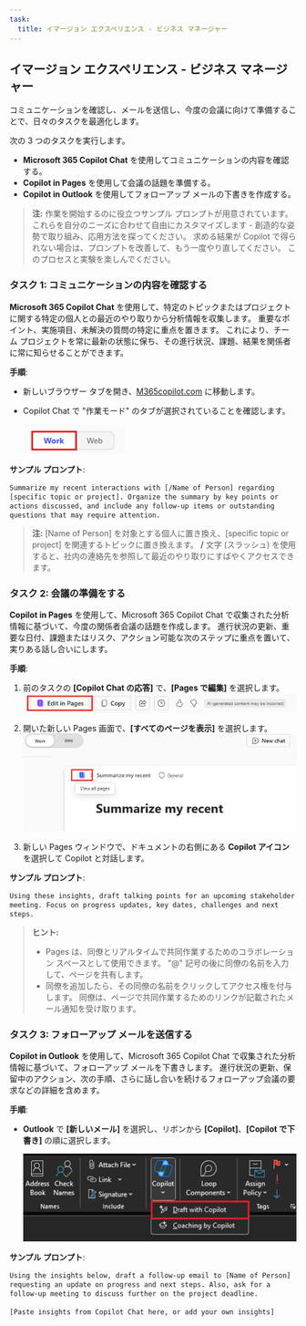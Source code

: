 ```yaml
---
task:
  title: イマージョン エクスペリエンス - ビジネス マネージャー
---
```


## イマージョン エクスペリエンス - ビジネス マネージャー  

コミュニケーションを確認し、メールを送信し、今度の会議に向けて準備することで、日々のタスクを最適化します。  

次の 3 つのタスクを実行します。  

- **Microsoft 365 Copilot Chat** を使用してコミュニケーションの内容を確認する。  
- **Copilot in Pages** を使用して会議の話題を準備する。
- **Copilot in Outlook** を使用してフォローアップ メールの下書きを作成する。  

> **注:** 作業を開始するのに役立つサンプル プロンプトが用意されています。 これらを自分のニーズに合わせて自由にカスタマイズします - 創造的な姿勢で取り組み、応用方法を探ってください。 求める結果が Copilot で得られない場合は、プロンプトを改善して、もう一度やり直してください。 このプロセスと実験を楽しんでください。  

### タスク 1: コミュニケーションの内容を確認する  

**Microsoft 365 Copilot Chat** を使用して、特定のトピックまたはプロジェクトに関する特定の個人との最近のやり取りから分析情報を収集します。 重要なポイント、実施項目、未解決の質問の特定に重点を置きます。 これにより、チーム プロジェクトを常に最新の状態に保ち、その進行状況、課題、結果を関係者に常に知らせることができます。  

**手順**:

- 新しいブラウザー タブを開き、[M365copilot.com](https://m365copilot.com/) に移動します。
- Copilot Chat で "作業モード" のタブが選択されていることを確認します。

    ![作業モード タブを示すスクリーンショット。](../Prompts/Media/work-mode.png)

**サンプル プロンプト**:

```text
Summarize my recent interactions with [/Name of Person] regarding [specific topic or project]. Organize the summary by key points or actions discussed, and include any follow-up items or outstanding questions that may require attention.
```

> **注:** [Name of Person] を対象とする個人に置き換え、[specific topic or project] を関連するトピックに置き換えます。 **/** 文字 (スラッシュ) を使用すると、社内の連絡先を参照して最近のやり取りにすばやくアクセスできます。

### タスク 2: 会議の準備をする  

**Copilot in Pages** を使用して、Microsoft 365 Copilot Chat で収集された分析情報に基づいて、今度の関係者会議の話題を作成します。 進行状況の更新、重要な日付、課題またはリスク、アクション可能な次のステップに重点を置いて、実りある話し合いにします。

**手順**:

1. 前のタスクの **[Copilot Chat の応答]** で、**[Pages で編集]** を選択します。  
   ![Copilot in Pages を示すスクリーンショット。](../Prompts/Media/edit_in_pages.png)

2. 開いた新しい Pages 画面で、**[すべてのページを表示]** を選択します。  
   ![Copilot in Pages を示すスクリーンショット。](../Prompts/Media/view-all-pages.png)

3. 新しい Pages ウィンドウで、ドキュメントの右側にある **Copilot アイコン**を選択して Copilot と対話します。

**サンプル プロンプト**:

```text
Using these insights, draft talking points for an upcoming stakeholder meeting. Focus on progress updates, key dates, challenges and next steps. 
```

> **ヒント:**  
> - Pages は、同僚とリアルタイムで共同作業するためのコラボレーション スペースとして使用できます。 "@" 記号の後に同僚の名前を入力して、ページを共有します。
> - 同僚を追加したら、その同僚の名前をクリックしてアクセス権を付与します。 同僚は、ページで共同作業するためのリンクが記載されたメール通知を受け取ります。  

### タスク 3: フォローアップ メールを送信する  

**Copilot in Outlook** を使用して、Microsoft 365 Copilot Chat で収集された分析情報に基づいて、フォローアップ メールを下書きします。 進行状況の更新、保留中のアクション、次の手順、さらに話し合いを続けるフォローアップ会議の要求などの詳細を含めます。

**手順**:

- **Outlook** で **[新しいメール]** を選択し、リボンから **[Copilot]**、**[Copilot で下書き]** の順に選択します。

    ![Copilot in Outlook を示すスクリーンショット。](../Prompts/Media/copilot-outlook-desktop.png)

**サンプル プロンプト**:

```text
Using the insights below, draft a follow-up email to [Name of Person] requesting an update on progress and next steps. Also, ask for a follow-up meeting to discuss further on the project deadline. 

[Paste insights from Copilot Chat here, or add your own insights]
```
